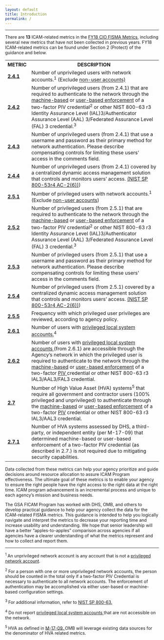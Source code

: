 ```yaml
---
layout: default
title: Introduction
permalink: /
---
```

---
There are <b>13</b> ICAM-related metrics in the <a href="https://www.dhs.gov/sites/default/files/publications/FY%202018%20CIO%20FISMA%20Metrics_V2_Final.pdf"> FY18 CIO FISMA Metrics</a>, including several new metrics that have not been collected in previous years. FY18 ICAM-related metrics can be found under Section 2 (Protect) of the guidance and below.

<html>
<head>
<style>
#metrics {
    border-collapse: collapse;
    width: 100%;
}

#metrics td, #metrics th {
    border: 1px solid black;
    padding: 8px;
}

#metrics th {
    padding-top: 15px;
    padding-bottom: 15px;
    padding-left: 15px;
    padding-right: 15px;
    text-align: center;
    background-color: #e1f3f8;
}
</style>
</head>
<body>

<table id="metrics">
  <tr>
    <th><b>METRIC</b></th>
    <th><b>DESCRIPTION</b></th>

  </tr>
  <tr>
    <td><a href="unpriv-mgmt/collection-241"><b>2.4.1</b></a></td>
    <td>Number of unprivileged users with network accounts.<sup>1</sup> (Exclude <a href="tools-tips/fisma-def"> non-user accounts)</a></td>
    </tr>
    <tr>
      <td><a href="unpriv-mgmt/collection-242"><b>2.4.2</b></a></td>
      <td>Number of unprivileged users (from 2.4.1) that are required to authenticate to the network through the <a href="tools-tips/searchad-piv"> machine-based</a> or <a href="tools-tips/searchad-piv"> user-based enforcement</a> of a two-factor PIV credential<sup>2</sup> or other NIST 800-63 r3 Identity Assurance Level (IAL)3/Authenticator Assurance Level (AAL) 3/Federated Assurance Level (FAL) 3 credential.<sup>3</sup></td>
  </tr>
  <tr>
  <td><a href="unpriv-mgmt/collection-243"><b>2.4.3</b></a></td>
    <td>Number of unprivileged users (from 2.4.1) that use a username and password as their primary method for network authentication. Please describe compensating controls for limiting these users’ access in the comments field.</td>
  </tr>
  <tr>
  <td><a href="unpriv-mgmt/collection-244"><b>2.4.4</b></a></td>
    <td>Number of unprivileged users (from 2.4.1) covered by a centralized dynamic access management solution that controls and monitors users’ access. <a href="http://nvlpubs.nist.gov/nistpubs/SpecialPublications/NIST.SP.800-53r4.pdf"> (NIST SP 800-53r4 AC-2(6))</a>)</td>
  </tr>
  <tr>
    <td><a href="priv-mgmt/collection-251"><b>2.5.1</b></a></td>
    <td>Number of privileged users with network accounts.<sup>1</sup> (Exclude <a href="tools-tips/fisma-def"> non-user accounts</a>)</td>
  </tr>
  <tr>
    <td><a href="priv-mgmt/collection-252"><b>2.5.2</b></a></td>
    <td>Number of privileged users (from 2.5.1) that are required to authenticate to the network through the <a href="tools-tips/searchad-piv"> machine-based</a> or <a href="tools-tips/searchad-piv"> user-based enforcement</a> of a two-factor PIV credential<sup>2</sup> or other NIST 800-63 r3 Identity Assurance Level (IAL)3/Authenticator Assurance Level (AAL) 3/Federated Assurance Level (FAL) 3 credential.<sup>3</sup></td>
  </tr>
  <tr>
    <td><a href="priv-mgmt/collection-253"><b>2.5.3</b></a></td>
    <td>Number of privileged users (from 2.5.1) that use a username and password as their primary method for network authentication. Please describe compensating controls for limiting these users’ access in the comments field.</td>
  </tr>
  <tr>
    <td><a href="priv-mgmt/collection-254"><b>2.5.4</b></a></td>
    <td>Number of privileged users (from 2.5.1) covered by a centralized dynamic access management solution that controls and monitors users’ access. <a href="http://nvlpubs.nist.gov/nistpubs/SpecialPublications/NIST.SP.800-53r4.pdf"> (NIST SP 800-53r4 AC-2(6))</a>)</td>
  </tr>
  <tr>
    <td><a href="priv-mgmt/collection-255"><b>2.5.5</b></a></td>
    <td>Frequency with which privileged user privileges are reviewed, according to agency policy.</td>
  </tr>
  <tr>
    <td><a href="network-local/collection-261"><b>2.6.1</b></a></td>
    <td>Number of users with <a href="tools-tips/fisma-def"> privileged local system accounts.</a><sup>4</sup></td>
  </tr>
  <tr>
    <td><a href="network-local/collection-262"><b>2.6.2</b></a></td>
    <td>Number of users with <a href="tools-tips/fisma-def"> privileged local system accounts </a> (from 2.6.1) are accessible through the Agency’s network in which the privileged user is required to authenticate to the network through the <a href="tools-tips/searchad-piv"> machine-based</a> or <a href="tools-tips/searchad-piv"> user-based enforcement</a> of a two-factor <a href="tools-tips/fisma-def"> PIV </a> credential or other NIST 800-63 r3 IAL3/AAL3/FAL3 credential.</td>
  </tr>
  <tr>
    <td><a href="network-local/collection-27"><b>2.7</b></a></td>
    <td>Number of High Value Asset (HVA) systems<sup>5</sup> that require all government and contractor users (100% privileged and unprivileged) to authenticate through the <a href="tools-tips/searchad-piv"> machine-based</a> or <a href="tools-tips/searchad-piv"> user-based enforcement</a> of a two-factor <a href="tools-tips/fisma-def">PIV</a> credential or other NIST 800-63 r3 IAL3/AAL3 credential.</td>
  </tr>
  <tr>
    <td><a href="network-local/collection-271"><b>2.7.1</b></a></td>
    <td>Number of HVA systems assessed by DHS, a third-party, or independent entity (per M-17-09) that determined machine-based or user-based enforcement of a two-factor PIV credential (as described in 2.7.) is not required due to mitigating security capabilities.</td>
  </tr>
</table>
</body>
</html>

Data collected from these metrics can help your agency prioritize and guide decisions around resource allocation to assure ICAM Program effectiveness. The ultimate goal of these metrics is to enable your agency to ensure the right people have the right access to the right data at the right time. ICAM program advancement is an incremental process and unique to each agency’s mission and business needs.

The GSA FICAM Program has worked with DHS, OMB, and others to develop practical guidance to help your agency collect the data for the ICAM-related FISMA metrics. This guidance is intended to help you logically navigate and interpret the metrics to decrease your reporting time and increase usability and understanding. We hope that senior leadership will have a better “apples-to-apples” comparison across agencies if all agencies have a clearer understanding of what the metrics represent and how to collect and report them.  

---
<sup> 1 </sup> An unprivileged network account is any account that is not a <a href="tools-tips/fisma-def"> privileged network account</a>.

<sup> 2 </sup> For a person with one or more unprivileged network accounts, the person should be counted in the total only if a two-factor PIV Credential is necessary to authenticate to all network accounts. The enforcement of authentication may be accomplished via either user-based or machine-based configuration settings.

<sup> 3 </sup> For additional information, refer to <a href="https://pages.nist.gov/800-63-3/"> NIST SP 800-63.</a>

<sup> 4 </sup> Do not report <a href="tools-tips/fisma-def"> privileged local system accounts </a> that are not accessible on the network.

<sup> 5 </sup> HVA as defined in <a href="https://www.whitehouse.gov/sites/whitehouse.gov/files/omb/memoranda/2017/m-17-09.pdf"> M-17-09. </a> OMB will leverage existing data sources for the denominator of HVA related metrics.
